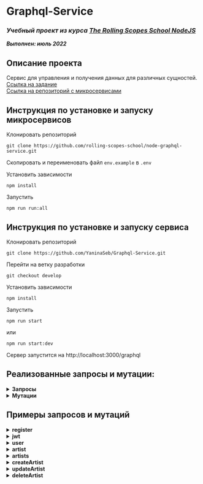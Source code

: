 # Graphql-Service

### ***Учебный проект из курса [The Rolling Scopes School  NodeJS](https://rs.school/nodejs/)***  
***Выполнен:  июль 2022***  

## Описание проекта
Cервис для управления и получения данных для различных сущностей.   
[Ссылка на задание](https://github.com/AlreadyBored/nodejs-assignments/blob/main/assignments/graphql-service/assignment.md)   
[Ссылка на репозиторий с микросервисами](https://github.com/rolling-scopes-school/node-graphql-service)   

## Инструкция по установке и запуску микросервисов
Клонировать репозиторий

   ```git clone https://github.com/rolling-scopes-school/node-graphql-service.git```   


Скопировать и переименовать файл `env.example` в `.env`


Установить зависимости   

   ```npm install```   

Запустить     

   ```npm run run:all``` 

## Инструкция по установке и запуску сервиса
Клонировать репозиторий   

   ```git clone https://github.com/YaninaSeb/Graphql-Service.git```   

Перейти на ветку разработки   

   ```git checkout develop```   

Установить зависимости   

   ```npm install```   

Запустить     

   ```npm run start``` 
 
или   

   ```npm run start:dev```
   
   
   
Cервер запустится на http://localhost:3000/graphql


## Реализованные запросы и мутации:
<details><summary><b>Запросы</b></summary> 

 - artist
 - artists
 - genre
 - genres
 - track
 - tracks
 - band
 - bands
 - album
 - albums
 - jwt
 - user
 - favourites (доступно только авторизованным пользователям)
 
</details>

<details><summary><b>Мутации</b></summary>

 - Artists   
     - createArtist
     - deleteArtist
     - updateArtist
 - Genres
     - createGenre
     - deleteGenre
     - updateGenre
 - Bands
     - createBand
     - deleteBand
     - updateBand
 - Tracks
     - createTrack
     - deleteTrack
     - updateTrack
 - Albums
     - createAlbum
     - deleteAlbum
     - updateAlbum
 - Users
     - register
 - Favourites
     - addTrackToFavourites
     - addBandToFavourites
     - addArtistToFavourites
     - addGenreToFavourites

</details>



## Примеры запросов и мутаций

<details><summary><b>register</b></summary>
    
    mutation Register($registerUserInput: RegisterUserInput!) {
        register(registerUserInput: $registerUserInput) {
            id
            firstName
            secondName
            password
            email
        }
    }
    

*input example*
    
    {
        "registerUserInput": {
            "firstName": "Yana",
            "lastName": "Seb",
            "password": "ZyfZyf123",
            "email": "yana@mail.ru"
        }
    }
    

*response example*
    
    {
        "data": {
            "register": {
            "id": "62cb2faa2366405ad98a9ac8",
            "firstName": "Yana",
            "secondName": null,
            "password": "$2b$10$YEercjGhHzgFwC8dBXZUUeCDSVhwjKOBCT.R9wMMn4SEdBWic7YOe",
            "email": "yana@mail.ru"
            }
        }
    }

</details>

    
<details><summary><b>jwt</b></summary>

    query Jwt($email: String!, $password: String!) {
        jwt(email: $email, password: $password) {
            token
        }
    }

*input example*
    
    {
        "email": "yana@mail.ru"
        "password": "ZyfZyf123",
    }

*response example*
    
    {
        "data": {
            "jwt": {
            "token": "eyJhbGciOiJIUzI1NiIsInR5cCI6IkpXVCJ9.eyJfaWQiOiI2MmNiMmZhYTIzNjY0MDVhZDk4YTlhYzgiLCJmaXJzdE5hbWUiOiJZYW5hIiwibGFzdE5hbWUiOiJTZWIiLCJlbWFpbCI6InlhbmFAbWFpbC5ydSIsImlhdCI6MTY1NzQ4MzQ1Nn0.Sq_1-4bjNF-yJ9ucxx3bCBjXL9ayd9ZpddWU4O1sUgg"
            }
        }
    }

</details>


<details><summary><b>user</b></summary>

    query User($userId: ID!) {
        user(id: $userId) {
            id
            firstName
            secondName
            password
            email
        }
    }
    

*input example*
    
    {
        "userId": "62cb2faa2366405ad98a9ac8"
    }
    

*response example*
    
    {
        "data": {
            "user": {
            "id": "62cb2faa2366405ad98a9ac8",
            "firstName": "Yana",
            "secondName": null,
            "password": "$2b$10$YEercjGhHzgFwC8dBXZUUeCDSVhwjKOBCT.R9wMMn4SEdBWic7YOe",
            "email": "yana@mail.ru"
            }
        }
    }
    
</details>

<details><summary><b>artist</b></summary>

    query Artist($artistId: ID!) {
        artist(id: $artistId) {
            id
            firstName
            secondName
            middleName
            birthDate
            birthPlace
            country
            bands {
                id
                name
            }
            instruments
        }
    }

*input example*
    
    {
        "artistId": "62c35bfd31bf00d02598cb22"
    }
    

*response example*
    
    "data": {
        "artist": [
        {
            "id": "62c35bfd31bf00d02598cb22",
            "firstName": "Adam",
            "secondName": "Levine",
            "middleName": "Adam Levine",
            "birthDate": "24/07/1979",
            "birthPlace": "LA",
            "country": "USA",
            "bands": [
                {
                    "id": "62c89d3274d34744a3f98faf",
                    "name": "Maroon"
                }
            ],
            "instruments": ["electric guitar"]
        }
    }
    
</details>


<details><summary><b>artists</b></summary>

    query Artists {
        artists {
            id
            firstName
            secondName
            middleName
            birthDate
            birthPlace
            country
            bands {
                id
                name
            }
            instruments
        }
    }

*response example*
    
    "data": {
        "artists": [
        {
            "id": "62c35bfd31bf00d02598cb22",
            "firstName": "Adam",
            "secondName": "Levine",
            "middleName": "Adam Levine",
            "birthDate": "24/07/1979",
            "birthPlace": "LA",
            "country": "USA",
            "bands": [
                {
                    "id": "62c89d3274d34744a3f98faf",
                    "name": "Maroon"
                }
            ],
            "instruments": ["electric guitar"]
        },
        {
            "id": "62c35bfd31bf00d02598cb27",
            "firstName": "Gordon",
            "secondName": "Matthew",
            "middleName": "Gordon Matthew",
            "birthDate": "02/10/1951",
            "birthPlace": "Wallsend",
            "country": "England",
            "bands": [
                {
                    "id": "22c89d3274d34744a3f98faf",
                    "name": "Sting"
                }
            ],
            "instruments": ["bass guitar", "guitar"]
        }
    }

</details>


<details><summary><b>createArtist</b></summary>

    mutation CreateArtist($createArtistInput: CreateArtistInput!) {
        createArtist(createArtistInput: $createArtistInput) {
            id
            firstName
            secondName
            middleName
            birthDate
            birthPlace
            country
            bands {
                name
            }
            instruments
        }
    }
    
*input example*
    
    {
        "createArtistInput": {
            "firstName": "Adam",
            "secondName": "Levine",
            "middleName": "Adam Levine",
            "birthDate": "24/07/1979",
            "birthPlace": "LA",
            "country": "USA",
            "bandsIds": ["62c89d3274d34744a3f98faf"],
            "instruments": ["electric guitar"]
        }
    }

*Headers*
    
    {
        "Authorization": "Bearer {token_string}"
    }

*response example*
    
    "data": {
        "createArtist": [
        {
            "id": "62c35bfd31bf00d02598cb22",
            "firstName": "Adam",
            "secondName": "Levine",
            "middleName": "Adam Levine",
            "birthDate": "24/07/1979",
            "birthPlace": "LA",
            "country": "USA",
            "bands": [
                {
                    "id": "62c89d3274d34744a3f98faf",
                    "name": "Maroon"
                }
            ],
            "instruments": ["electric guitar"]
        }
    }
    
</details>


<details><summary><b>updateArtist</b></summary>

    mutation UpdateArtist($updateArtistInput: UpdateArtistInput) {
        updateArtist(updateArtistInput: $updateArtistInput) {
            id
            firstName
            secondName
            middleName
            birthDate
            birthPlace
            country
            bands {
                name
            }
            instruments
        }
    }

*input example*
    
    {
        "updateArtistInput": {
            "id": "62c35bfd31bf00d02598cb22"
            "firstName": "Adam",
            "secondName": "Levine",
            "middleName": "Adam Levine",
            "instruments": ["electric guitar", "guitar"]
        }
    }

*Headers*
    
    {
        "Authorization": "Bearer {token_string}"
    }
    

*response example*
    
    "data": {
        "updateArtist": [
        {
            "id": "62c35bfd31bf00d02598cb22",
            "firstName": "Adam",
            "secondName": "Levine",
            "middleName": "Adam Levine",
            "instruments": ["electric guitar", "guitar"]
        }
    }
    
</details>


<details><summary><b>deleteArtist</b></summary>

    mutation DeleteArtist($deleteArtistId: ID!) {
        deleteArtist(id: $deleteArtistId) {
            acknowledged
            deletedCount
        }
    }

*input example*
    
    {
        "deleteArtistId": "62c35bfd31bf00d02598cb22"
    }

*Headers*

    {
        "Authorization": "Bearer {token_string}"
    }

*response example*
    
    {
        "data": {
            "deleteArtist": {
            "acknowledged": true,
            "deletedCount": 1
            }
        }
    }
    
</details>



